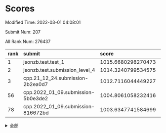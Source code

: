 # Scores

Modified Time: 2022-03-01 04:08:01

Submit Num: 207

All Rank Num: 276437

| rank |               submit               |       score        |       sigma        | pk_num |
| :--- | :--------------------------------- | :----------------- | :----------------- | :----- |
| 1    | jsonzb.test.test_1                 | 1015.6680298270473 | 0.8546505093058342 | 5334   |
| 2    | jsonzb.test.submission_level_4     | 1014.3240799534575 | 0.8133739410418314 | 5337   |
| 3    | cpp.21_12_24.submission-2b2ea0d7   | 1012.7116044449227 | 0.7559042486924622 | 5344   |
| 56   | cpp.2022_01_09.submission-5b0e3de2 | 1004.8061058232416 | 0.7155024245568262 | 5341   |
| 78   | cpp.2022_01_09.submission-816672bd | 1003.6347741584699 | 0.7116757757441124 | 5341   |


<details>
<summary>全部</summary>

| rank |                 submit                 |       score        |       sigma        | pk_num |
| :--- | :------------------------------------- | :----------------- | :----------------- | :----- |
| 1    | jsonzb.test.test_1                     | 1015.6680298270473 | 0.8546505093058342 | 5334   |
| 2    | jsonzb.test.submission_level_4         | 1014.3240799534575 | 0.8133739410418314 | 5337   |
| 3    | cpp.21_12_24.submission-2b2ea0d7       | 1012.7116044449227 | 0.7559042486924622 | 5344   |
| 4    | gobigger.level_3.submission_level_3_25 | 1012.0180000458054 | 0.7599890056463992 | 5343   |
| 5    | gobigger.level_3.submission_level_3_33 | 1011.9446628807481 | 0.7738080200717379 | 5346   |
| 6    | gobigger.level_3.submission_level_3_29 | 1011.9291031012784 | 0.7825698432482617 | 5338   |
| 7    | gobigger.level_3.submission_level_3_15 | 1011.4340350286006 | 0.7612297650938789 | 5340   |
| 8    | gobigger.level_3.submission_level_3_3  | 1011.3492571261058 | 0.7802932342515745 | 5338   |
| 9    | gobigger.level_3.submission_level_3_36 | 1011.1209633337414 | 0.7789808478059084 | 5338   |
| 10   | gobigger.level_3.submission_level_3_23 | 1011.0348391911677 | 0.7607366021397755 | 5339   |
| 11   | gobigger.level_3.submission_level_3_10 | 1010.9908878551389 | 0.7415372050076977 | 5338   |
| 12   | gobigger.level_3.submission_level_3_19 | 1010.9672097046983 | 0.7749428149573825 | 5345   |
| 13   | gobigger.level_3.submission_level_3_2  | 1010.927413392365  | 0.7576201847801398 | 5338   |
| 14   | gobigger.level_3.submission_level_3_27 | 1010.7116779820024 | 0.7631084082242292 | 5348   |
| 15   | gobigger.level_3.submission_level_3_1  | 1010.6843838438367 | 0.7728400348602411 | 5346   |
| 16   | gobigger.level_3.submission_level_3_12 | 1010.6470820062452 | 0.7431898245221662 | 5341   |
| 17   | gobigger.level_3.submission_level_3_47 | 1010.6443382242539 | 0.7560066164447626 | 5345   |
| 18   | gobigger.level_3.submission_level_3_24 | 1010.6346016291405 | 0.7776109137925198 | 5343   |
| 19   | gobigger.level_3.submission_level_3_5  | 1010.5969257851555 | 0.7854549614502244 | 5341   |
| 20   | gobigger.level_3.submission_level_3_40 | 1010.4931038052385 | 0.7739909474238568 | 5339   |
| 21   | gobigger.level_3.submission_level_3_6  | 1010.4583609101345 | 0.7546719958587403 | 5344   |
| 22   | gobigger.level_3.submission_level_3_18 | 1010.3952922753793 | 0.7717825780968244 | 5340   |
| 23   | gobigger.level_3.submission_level_3_37 | 1010.3871051386808 | 0.766834282562886  | 5340   |
| 24   | gobigger.level_3.submission_level_3_43 | 1010.3447044353402 | 0.7755849412987151 | 5342   |
| 25   | gobigger.level_3.submission_level_3_42 | 1010.3250160425815 | 0.7898456206474566 | 5336   |
| 26   | gobigger.level_3.submission_level_3_28 | 1010.3068371243324 | 0.7652240875667037 | 5339   |
| 27   | gobigger.level_3.submission_level_3_38 | 1010.2448787504005 | 0.775969531395074  | 5342   |
| 28   | gobigger.level_3.submission_level_3_48 | 1010.2226729180835 | 0.7582951691942821 | 5338   |
| 29   | gobigger.level_3.submission_level_3_34 | 1010.1643043462027 | 0.7668122902042347 | 5341   |
| 30   | gobigger.level_3.submission_level_3_44 | 1010.0602175013016 | 0.7510530939576794 | 5341   |
| 31   | gobigger.level_3.submission_level_3_0  | 1010.0463791298992 | 0.7633047901757085 | 5340   |
| 32   | gobigger.level_3.submission_level_3_8  | 1010.034231871271  | 0.7595468540296357 | 5341   |
| 33   | gobigger.level_3.submission_level_3_22 | 1009.9992761723743 | 0.766726624548838  | 5339   |
| 34   | gobigger.level_3.submission_level_3_45 | 1009.979016611181  | 0.7675860959197943 | 5338   |
| 35   | gobigger.level_3.submission_level_3_13 | 1009.9438828235791 | 0.7711927093793234 | 5345   |
| 36   | gobigger.level_3.submission_level_3_39 | 1009.6776629038998 | 0.7654250274625751 | 5339   |
| 37   | gobigger.level_3.submission_level_3_14 | 1009.570508692915  | 0.7442434843189442 | 5345   |
| 38   | gobigger.level_3.submission_level_3_4  | 1009.5145974450909 | 0.7647468225533177 | 5342   |
| 39   | gobigger.level_3.submission_level_3_30 | 1009.4849866071379 | 0.7611376677609806 | 5341   |
| 40   | gobigger.level_3.submission_level_3_17 | 1009.3879296054533 | 0.7641820522016568 | 5343   |
| 41   | gobigger.level_3.submission_level_3_11 | 1009.3791306111198 | 0.7579200291108712 | 5340   |
| 42   | gobigger.level_3.submission_level_3_7  | 1009.3435387178673 | 0.7398178665917311 | 5347   |
| 43   | gobigger.level_3.submission_level_3_21 | 1009.3369349956515 | 0.7737647414091183 | 5340   |
| 44   | gobigger.level_3.submission_level_3_49 | 1009.2872897796801 | 0.7451816196684847 | 5340   |
| 45   | gobigger.level_3.submission_level_3_46 | 1009.2261041778502 | 0.7394071580675237 | 5342   |
| 46   | gobigger.level_3.submission_level_3_32 | 1009.2242607669061 | 0.7907737297540929 | 5348   |
| 47   | gobigger.level_3.submission_level_3_20 | 1009.1588026227824 | 0.7648991376251579 | 5341   |
| 48   | gobigger.level_3.submission_level_3_16 | 1009.1158039657959 | 0.7353236190603119 | 5343   |
| 49   | gobigger.level_3.submission_level_3_31 | 1009.1051978330536 | 0.7447851889081598 | 5337   |
| 50   | gobigger.level_3.submission_level_3_35 | 1009.0832549297992 | 0.742936188915087  | 5342   |
| 51   | gobigger.level_3.submission_level_3_41 | 1008.8865361686167 | 0.7413445601768107 | 5344   |
| 52   | gobigger.level_3.submission_level_3_26 | 1008.8562171701964 | 0.757865527095043  | 5346   |
| 53   | gobigger.level_3.submission_level_3_9  | 1008.4335316135043 | 0.7624514192467937 | 5347   |
| 54   | gobigger.level_1.submission_level_1_36 | 1005.121198268809  | 0.7190366787547969 | 5342   |
| 55   | gobigger.level_1.submission_level_1_49 | 1004.8713350403302 | 0.7191817983011741 | 5347   |
| 56   | cpp.2022_01_09.submission-5b0e3de2     | 1004.8061058232416 | 0.7155024245568262 | 5341   |
| 57   | gobigger.level_1.submission_level_1_31 | 1004.6952689952217 | 0.723043931953348  | 5343   |
| 58   | gobigger.level_1.submission_level_1_33 | 1004.3676874553641 | 0.7223816501430962 | 5342   |
| 59   | gobigger.level_1.submission_level_1_19 | 1004.2772488041669 | 0.7117528226008981 | 5339   |
| 60   | gobigger.level_1.submission_level_1_35 | 1004.2620958398893 | 0.7181051384529212 | 5341   |
| 61   | gobigger.level_1.submission_level_1_25 | 1004.2184285279799 | 0.7220968997663447 | 5344   |
| 62   | gobigger.level_1.submission_level_1_8  | 1004.2124109575085 | 0.7174080397754207 | 5343   |
| 63   | gobigger.level_1.submission_level_1_11 | 1004.2031350046454 | 0.7267768278560585 | 5342   |
| 64   | gobigger.level_1.submission_level_1_7  | 1004.1557763379047 | 0.7111178970231874 | 5341   |
| 65   | gobigger.level_1.submission_level_1_26 | 1004.1132317264637 | 0.70543584727408   | 5345   |
| 66   | gobigger.level_1.submission_level_1_47 | 1004.0952782413851 | 0.7023297639957826 | 5342   |
| 67   | gobigger.level_1.submission_level_1_18 | 1004.0534071672547 | 0.7204216514977954 | 5339   |
| 68   | gobigger.level_1.submission_level_1_41 | 1003.9633540236929 | 0.7141076895585987 | 5343   |
| 69   | gobigger.level_1.submission_level_1_43 | 1003.9122456377543 | 0.7107342291966341 | 5343   |
| 70   | gobigger.level_1.submission_level_1_48 | 1003.8992044034393 | 0.7207916181666688 | 5337   |
| 71   | gobigger.level_1.submission_level_1_1  | 1003.8724026989938 | 0.7176493223422432 | 5344   |
| 72   | gobigger.level_1.submission_level_1_32 | 1003.8549444450726 | 0.7201564150478745 | 5342   |
| 73   | gobigger.level_1.submission_level_1_30 | 1003.777951328654  | 0.7128784912878509 | 5350   |
| 74   | gobigger.level_1.submission_level_1_23 | 1003.7409317939263 | 0.7246743473657847 | 5343   |
| 75   | gobigger.level_1.submission_level_1_17 | 1003.7135599790566 | 0.7291007355752958 | 5344   |
| 76   | gobigger.level_1.submission_level_1_28 | 1003.7004802020939 | 0.7326461121009321 | 5347   |
| 77   | gobigger.level_1.submission_level_1_24 | 1003.6835901421135 | 0.7112193397311719 | 5345   |
| 78   | cpp.2022_01_09.submission-816672bd     | 1003.6347741584699 | 0.7116757757441124 | 5341   |
| 79   | gobigger.level_1.submission_level_1_38 | 1003.624016664926  | 0.7084306157553988 | 5342   |
| 80   | gobigger.level_1.submission_level_1_21 | 1003.6006698000597 | 0.7082860796259906 | 5340   |
| 81   | gobigger.level_1.submission_level_1_14 | 1003.4965846447341 | 0.7137893171473225 | 5346   |
| 82   | gobigger.level_1.submission_level_1_45 | 1003.4800847316121 | 0.710212742376764  | 5341   |
| 83   | gobigger.level_1.submission_level_1_2  | 1003.4758569854407 | 0.7049919861137203 | 5339   |
| 84   | gobigger.level_1.submission_level_1_0  | 1003.4740196098782 | 0.7192119300809925 | 5340   |
| 85   | gobigger.level_1.submission_level_1_3  | 1003.3864208358534 | 0.7124439085167986 | 5342   |
| 86   | gobigger.level_1.submission_level_1_13 | 1003.3532675620718 | 0.7043378452794586 | 5344   |
| 87   | gobigger.level_1.submission_level_1_4  | 1003.2904292161691 | 0.7122608931536624 | 5342   |
| 88   | gobigger.level_1.submission_level_1_39 | 1003.266921409294  | 0.7320387033213814 | 5342   |
| 89   | gobigger.level_1.submission_level_1_6  | 1003.2108141646884 | 0.7236867059882787 | 5338   |
| 90   | gobigger.level_1.submission_level_1_37 | 1003.1515393207703 | 0.7301774029720798 | 5347   |
| 91   | gobigger.level_1.submission_level_1_12 | 1003.1455950131668 | 0.7111879150001384 | 5341   |
| 92   | gobigger.level_1.submission_level_1_29 | 1003.0454551281296 | 0.7153933847510561 | 5349   |
| 93   | gobigger.level_1.submission_level_1_5  | 1002.9102718906252 | 0.7178113684682337 | 5340   |
| 94   | gobigger.level_1.submission_level_1_20 | 1002.7091138227418 | 0.7102465984825905 | 5339   |
| 95   | gobigger.level_1.submission_level_1_22 | 1002.6474581170177 | 0.7176709251333064 | 5342   |
| 96   | gobigger.level_1.submission_level_1_46 | 1002.6227593918146 | 0.7178575504593344 | 5343   |
| 97   | gobigger.level_1.submission_level_1_44 | 1002.5423466769005 | 0.7219168220494415 | 5343   |
| 98   | gobigger.level_1.submission_level_1_34 | 1002.5141068757436 | 0.7185731573771226 | 5338   |
| 99   | gobigger.level_1.submission_level_1_10 | 1002.3524517281897 | 0.7338410474852001 | 5340   |
| 100  | gobigger.level_1.submission_level_1_27 | 1002.3465033170604 | 0.7174609489850082 | 5339   |
| 101  | gobigger.level_1.submission_level_1_9  | 1002.312152020987  | 0.7094594717329694 | 5343   |
| 102  | gobigger.level_1.submission_level_1_16 | 1002.0896690961129 | 0.7258642152188637 | 5340   |
| 103  | gobigger.level_1.submission_level_1_40 | 1001.5665638703179 | 0.7139940591203207 | 5346   |
| 104  | gobigger.level_1.submission_level_1_42 | 1001.5169999815851 | 0.7093492657165066 | 5342   |
| 105  | gobigger.level_1.submission_level_1_15 | 1001.1471565748378 | 0.7069059956222876 | 5337   |
| 106  | gobigger.random.submission_random_20   | 997.5238285263756  | 0.7263222179655228 | 5342   |
| 107  | gobigger.random.submission_random_16   | 997.2379850863529  | 0.7045350006202163 | 5346   |
| 108  | gobigger.random.submission_random_30   | 997.1560869843972  | 0.7172642174910013 | 5343   |
| 109  | gobigger.random.submission_random_40   | 997.153012815713   | 0.7037608217205885 | 5339   |
| 110  | gobigger.random.submission_random_12   | 997.0491648732965  | 0.7127132000152197 | 5341   |
| 111  | gobigger.random.submission_random_0    | 996.9209325938178  | 0.7194426645713011 | 5344   |
| 112  | gobigger.random.submission_random_19   | 996.9027307096662  | 0.7301599264037342 | 5342   |
| 113  | gobigger.random.submission_random_42   | 996.8458905161687  | 0.7255102411131201 | 5344   |
| 114  | gobigger.random.submission_random_36   | 996.6806465869698  | 0.7087116477533216 | 5343   |
| 115  | gobigger.random.submission_random_45   | 996.5428650612898  | 0.7094256899553802 | 5343   |
| 116  | gobigger.random.submission_random_43   | 996.5362587039024  | 0.7149544811671242 | 5344   |
| 117  | gobigger.random.submission_random_49   | 996.5350007007199  | 0.6970992440574685 | 5343   |
| 118  | gobigger.random.submission_random_24   | 996.5245964531573  | 0.700460436307328  | 5340   |
| 119  | gobigger.random.submission_random_4    | 996.5090739455728  | 0.730612747286129  | 5333   |
| 120  | gobigger.random.submission_random_25   | 996.3827555974265  | 0.7093574101711861 | 5347   |
| 121  | gobigger.random.submission_random_37   | 996.3559003708949  | 0.7087210505676685 | 5336   |
| 122  | gobigger.random.submission_random_2    | 996.3097687492638  | 0.7180308273334512 | 5342   |
| 123  | gobigger.random.submission_random_29   | 996.3004767952557  | 0.7132696427085418 | 5348   |
| 124  | gobigger.random.submission_random_41   | 996.2902796307312  | 0.7059618297400798 | 5345   |
| 125  | gobigger.random.submission_random_35   | 996.2374607363284  | 0.7286122826137637 | 5342   |
| 126  | gobigger.random.submission_random_28   | 996.1964757249228  | 0.7077685547915609 | 5341   |
| 127  | gobigger.random.submission_random_22   | 996.0735564518181  | 0.7025078726847374 | 5343   |
| 128  | gobigger.random.submission_random_48   | 995.8886544561067  | 0.7070994266815973 | 5344   |
| 129  | gobigger.random.submission_random_18   | 995.8386625074535  | 0.7039002271216519 | 5342   |
| 130  | gobigger.random.submission_random_39   | 995.8228883879347  | 0.7260413920124518 | 5344   |
| 131  | gobigger.random.submission_random_5    | 995.8001927858606  | 0.7159775923756931 | 5341   |
| 132  | gobigger.random.submission_random_21   | 995.742374673372   | 0.7170406983607044 | 5341   |
| 133  | gobigger.random.submission_random_47   | 995.6970619016963  | 0.7115257051413939 | 5341   |
| 134  | gobigger.random.submission_random_11   | 995.6530966774851  | 0.7024723956238622 | 5341   |
| 135  | gobigger.random.submission_random_31   | 995.644785131762   | 0.7332791759860025 | 5342   |
| 136  | gobigger.random.submission_random_33   | 995.6421653226415  | 0.7245262196335108 | 5335   |
| 137  | gobigger.random.submission_random_1    | 995.5688848187535  | 0.708262662008482  | 5340   |
| 138  | gobigger.random.submission_random_3    | 995.52941427277    | 0.7114779972230222 | 5342   |
| 139  | gobigger.random.submission_random_46   | 995.4879239840367  | 0.7179128283871059 | 5343   |
| 140  | gobigger.random.submission_random_38   | 995.4733049941407  | 0.7091347477841589 | 5336   |
| 141  | gobigger.random.submission_random_32   | 995.4620262940479  | 0.710611763277177  | 5344   |
| 142  | gobigger.random.submission_random_27   | 995.4348862635428  | 0.71240409995407   | 5343   |
| 143  | gobigger.random.submission_random_9    | 995.3975757016748  | 0.7145929397104458 | 5342   |
| 144  | gobigger.random.submission_random_6    | 995.269762166987   | 0.7254528117045161 | 5343   |
| 145  | gobigger.random.submission_random_14   | 995.1492804188057  | 0.7129782448638934 | 5340   |
| 146  | gobigger.random.submission_random_34   | 995.1283738787629  | 0.7163835482948229 | 5339   |
| 147  | gobigger.random.submission_random_7    | 995.0411079702122  | 0.7107401474612028 | 5342   |
| 148  | gobigger.random.submission_random_17   | 994.9309940784494  | 0.717332241495271  | 5340   |
| 149  | gobigger.random.submission_random_44   | 994.9048370797643  | 0.7321645306451608 | 5340   |
| 150  | gobigger.random.submission_random_8    | 994.8741779084543  | 0.710058494164218  | 5343   |
| 151  | gobigger.random.submission_random_10   | 994.8386534218981  | 0.7111153180401343 | 5344   |
| 152  | gobigger.random.submission_random_15   | 994.7540477198798  | 0.7374130293068584 | 5341   |
| 153  | gobigger.random.submission_random_23   | 994.6525871199976  | 0.713133362909842  | 5344   |
| 154  | gobigger.random.submission_random_26   | 994.6343708704969  | 0.716757911646912  | 5340   |
| 155  | gobigger.random.submission_random_13   | 994.1440218393182  | 0.7215425265586058 | 5344   |
| 156  | gobigger.level_2.submission_level_2_37 | 994.1420382394008  | 0.7085541052902269 | 5342   |
| 157  | gobigger.level_2.submission_level_2_2  | 994.0347913542929  | 0.7450120453092144 | 5343   |
| 158  | gobigger.level_2.submission_level_2_25 | 993.8488154527256  | 0.7221810974695758 | 5342   |
| 159  | gobigger.level_2.submission_level_2_18 | 993.5020581469934  | 0.7421490877754701 | 5344   |
| 160  | gobigger.level_2.submission_level_2_27 | 993.4371155165894  | 0.7305876194327607 | 5340   |
| 161  | gobigger.level_2.submission_level_2_5  | 993.3569863377861  | 0.7349422728717435 | 5344   |
| 162  | gobigger.level_2.submission_level_2_22 | 993.2453204856499  | 0.7519004097788399 | 5342   |
| 163  | gobigger.level_2.submission_level_2_21 | 993.1391910507381  | 0.7238463398886348 | 5338   |
| 164  | gobigger.level_2.submission_level_2_38 | 993.114064299691   | 0.7525621936621208 | 5342   |
| 165  | gobigger.level_2.submission_level_2_3  | 992.8147515831154  | 0.7381041369185749 | 5338   |
| 166  | gobigger.level_2.submission_level_2_43 | 992.4731521665652  | 0.749215091509165  | 5343   |
| 167  | gobigger.level_2.submission_level_2_46 | 992.3722452471804  | 0.7511966072410257 | 5341   |
| 168  | gobigger.level_2.submission_level_2_6  | 992.2914147558786  | 0.7350477621336876 | 5341   |
| 169  | gobigger.level_2.submission_level_2_40 | 992.1663444964072  | 0.7421951996075435 | 5337   |
| 170  | gobigger.level_2.submission_level_2_44 | 992.056464365722   | 0.7470286242292696 | 5337   |
| 171  | gobigger.level_2.submission_level_2_48 | 992.0537758177974  | 0.7527661094148537 | 5343   |
| 172  | gobigger.level_2.submission_level_2_30 | 991.9959320638757  | 0.7421169740315086 | 5345   |
| 173  | gobigger.level_2.submission_level_2_15 | 991.977005616636   | 0.7398625284231436 | 5341   |
| 174  | gobigger.level_2.submission_level_2_49 | 991.967697424645   | 0.7369357960060439 | 5343   |
| 175  | gobigger.level_2.submission_level_2_42 | 991.9622814573753  | 0.7622962670625059 | 5343   |
| 176  | gobigger.level_2.submission_level_2_35 | 991.9475561883809  | 0.7529591927134399 | 5346   |
| 177  | gobigger.level_2.submission_level_2_20 | 991.9451916750021  | 0.7498238835449527 | 5339   |
| 178  | gobigger.level_2.submission_level_2_4  | 991.9010917156407  | 0.7292855384512584 | 5344   |
| 179  | gobigger.level_2.submission_level_2_7  | 991.8582517956218  | 0.7501830123953674 | 5338   |
| 180  | gobigger.level_2.submission_level_2_16 | 991.8415079463268  | 0.7451670900750426 | 5339   |
| 181  | gobigger.level_2.submission_level_2_31 | 991.8249323215204  | 0.7546954658193945 | 5346   |
| 182  | gobigger.level_2.submission_level_2_8  | 991.7109599113141  | 0.7569210331621102 | 5346   |
| 183  | gobigger.level_2.submission_level_2_33 | 991.6984026880444  | 0.758081677695588  | 5348   |
| 184  | gobigger.level_2.submission_level_2_32 | 991.6850468377852  | 0.7372718091564902 | 5344   |
| 185  | gobigger.level_2.submission_level_2_14 | 991.6824991086519  | 0.7402320501902463 | 5341   |
| 186  | gobigger.level_2.submission_level_2_28 | 991.6754739142266  | 0.7577005394293677 | 5338   |
| 187  | gobigger.level_2.submission_level_2_39 | 991.6647252788774  | 0.7484860580334306 | 5339   |
| 188  | gobigger.level_2.submission_level_2_34 | 991.508960409009   | 0.7502828348320864 | 5340   |
| 189  | gobigger.level_2.submission_level_2_12 | 991.3218487545893  | 0.7660880214278601 | 5340   |
| 190  | gobigger.level_2.submission_level_2_10 | 991.3204152588958  | 0.7359336726115513 | 5341   |
| 191  | gobigger.level_2.submission_level_2_1  | 991.2787998228171  | 0.7605084125804443 | 5350   |
| 192  | gobigger.level_2.submission_level_2_0  | 991.2163607107169  | 0.7708782540082993 | 5346   |
| 193  | gobigger.level_2.submission_level_2_11 | 991.1526945440261  | 0.750222530555036  | 5349   |
| 194  | gobigger.level_2.submission_level_2_19 | 990.9802932624415  | 0.7500145020522374 | 5349   |
| 195  | gobigger.level_2.submission_level_2_23 | 990.9636097607224  | 0.7468376197715376 | 5333   |
| 196  | gobigger.level_2.submission_level_2_47 | 990.9282668841215  | 0.7511748508264607 | 5346   |
| 197  | gobigger.level_2.submission_level_2_41 | 990.9162463523954  | 0.7390951933840489 | 5340   |
| 198  | gobigger.level_2.submission_level_2_36 | 990.9013305270817  | 0.762192606408538  | 5343   |
| 199  | gobigger.level_2.submission_level_2_45 | 990.5287715062334  | 0.7715852250873679 | 5340   |
| 200  | gobigger.level_2.submission_level_2_24 | 990.5282319010355  | 0.7654122327386438 | 5341   |
| 201  | gobigger.level_2.submission_level_2_26 | 990.3718385129318  | 0.755190346436953  | 5346   |
| 202  | gobigger.level_2.submission_level_2_17 | 990.1256065166326  | 0.7642299370101784 | 5338   |
| 203  | gobigger.level_2.submission_level_2_13 | 990.1067231074     | 0.7746530682576486 | 5341   |
| 204  | gobigger.level_2.submission_level_2_29 | 989.9146531013017  | 0.7969932989407456 | 5339   |
| 205  | gobigger.level_2.submission_level_2_9  | 989.1008338494881  | 0.8005177881546566 | 5340   |
| 206  | gobigger.none.submission_none_0        | 976.5448723776893  | 1.390487876029593  | 5335   |
| 207  | gobigger.none.submission_none_1        | 975.3878126346876  | 1.4826501866667512 | 5336   |

</details>